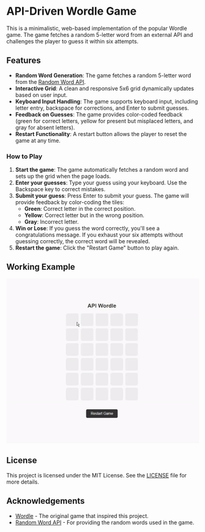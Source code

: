 # API-Driven Wordle Game

This is a minimalistic, web-based implementation of the popular Wordle game. The game fetches a random 5-letter word from an external API and challenges the player to guess it within six attempts.

## Features

- **Random Word Generation**: The game fetches a random 5-letter word from the [Random Word API](https://random-word-api.herokuapp.com/).
- **Interactive Grid**: A clean and responsive 5x6 grid dynamically updates based on user input.
- **Keyboard Input Handling**: The game supports keyboard input, including letter entry, backspace for corrections, and Enter to submit guesses.
- **Feedback on Guesses**: The game provides color-coded feedback (green for correct letters, yellow for present but misplaced letters, and gray for absent letters).
- **Restart Functionality**: A restart button allows the player to reset the game at any time.

### How to Play

1. **Start the game**: The game automatically fetches a random word and sets up the grid when the page loads.
2. **Enter your guesses**: Type your guess using your keyboard. Use the Backspace key to correct mistakes.
3. **Submit your guess**: Press Enter to submit your guess. The game will provide feedback by color-coding the tiles:
   - **Green**: Correct letter in the correct position.
   - **Yellow**: Correct letter but in the wrong position.
   - **Gray**: Incorrect letter.
4. **Win or Lose**: If you guess the word correctly, you'll see a congratulations message. If you exhaust your six attempts without guessing correctly, the correct word will be revealed.
5. **Restart the game**: Click the "Restart Game" button to play again.

## Working Example

![Api-Worlde-Game](/api-wordle-example.gif)

## License

This project is licensed under the MIT License. See the [LICENSE](LICENSE) file for more details.

## Acknowledgements

- [Wordle](https://www.nytimes.com/games/wordle/index.html) - The original game that inspired this project.
- [Random Word API](https://random-word-api.herokuapp.com/) - For providing the random words used in the game.
